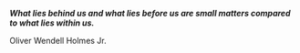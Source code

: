 _**What lies behind us and what lies before us are small matters compared to what lies within us.**_

Oliver Wendell Holmes Jr.